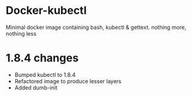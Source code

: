 # Docker-kubectl

Minimal docker image containing bash, kubectl & gettext. nothing more, nothing less

# 1.8.4 changes

- Bumped kubectl to 1.8.4  
- Refactored image to produce lesser layers  
- Added dumb-init
